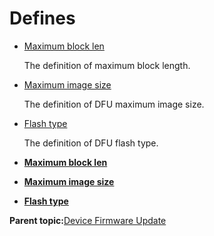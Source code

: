 # Defines

-   [Maximum block len](GUID-A327A745-BB24-4565-A6C1-92B0A609DE22.md)

    The definition of maximum block length.

-   [Maximum image size](GUID-20D7A93F-D2EE-4938-97BF-D6A7C80873CA.md)

    The definition of DFU maximum image size.

-   [Flash type](GUID-EB1E705F-2D75-4BD1-95EB-590F7A6DAF89.md)

    The definition of DFU flash type.


-   **[Maximum block len](GUID-A327A745-BB24-4565-A6C1-92B0A609DE22.md)**  

-   **[Maximum image size](GUID-20D7A93F-D2EE-4938-97BF-D6A7C80873CA.md)**  

-   **[Flash type](GUID-EB1E705F-2D75-4BD1-95EB-590F7A6DAF89.md)**  


**Parent topic:**[Device Firmware Update](GUID-DC53B896-5FF5-48C2-B9B7-4CA16B37B193.md)

